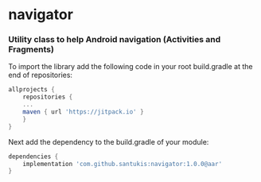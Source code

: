# navigator
### Utility class to help Android navigation (Activities and Fragments)


To import the library add the following code in your root build.gradle at the end of repositories:

```gradle
allprojects {
    repositories {
    ...
    maven { url 'https://jitpack.io' }
    }
}
```

Next add the dependency to the build.gradle of your module:

```gradle
dependencies {
    implementation 'com.github.santukis:navigator:1.0.0@aar'
}
```
